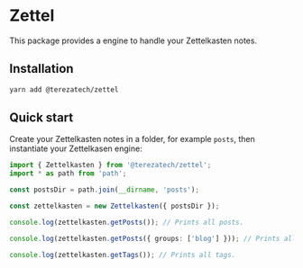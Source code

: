 # Zettel

This package provides a engine to handle your Zettelkasten notes.

## Installation

```bash
yarn add @terezatech/zettel
```

## Quick start

Create your Zettelkasten notes in a folder, for example `posts`, then instantiate your Zettelkasen engine:

```ts
import { Zettelkasten } from '@terezatech/zettel';
import * as path from 'path';

const postsDir = path.join(__dirname, 'posts');

const zettelkasten = new Zettelkasten({ postsDir });

console.log(zettelkasten.getPosts()); // Prints all posts.

console.log(zettelkasten.getPosts({ groups: ['blog'] })); // Prints all posts in the `blog` group.

console.log(zettelkasten.getTags()); // Prints all tags.
```
